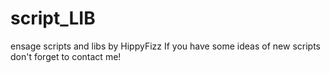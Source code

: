 # script_LIB
ensage scripts and libs by HippyFizz
If you have some ideas of new scripts don't forget to contact me!

